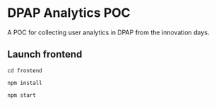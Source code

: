 # DPAP Analytics POC

A POC for collecting user analytics in DPAP from the innovation days.

## Launch frontend

    cd frontend

    npm install

    npm start
